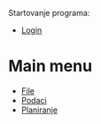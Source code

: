 Startovanje programa: 

- [Login](camp2_sr/d/login.md)



# Main menu

- [File](camp2_sr/x/x.md)
- [Podaci](camp2_sr/m/m.md)
- [Planiranje](camp2_sr/p1/p1.md)
